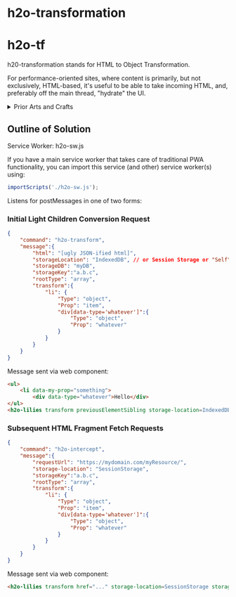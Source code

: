 # h2o-transformation

# h2o-tf

h20-transformation stands for HTML to Object Transformation.

For performance-oriented sites, where content is primarily, but not exclusively, HTML-based, 
it's useful to be able to take incoming HTML, and, preferably off the main thread,  "hydrate" the UI.  

<details>
<summary>Prior Arts and Crafts</summary>

Various approaches have been adopted to "hydrate" the HTML sent to the browser:

<details>
<summary>Progressive Enhancement</summary>

JQuery popularized this [technique](https://jqueryui.com/about/#progressive-enhancement).

Many JQuery UI components add JS functionality on top of the primitive HTML sent to the browser by the server.

However, the further the functionality strays from what is natively supported in the browser, the less likely it will be that the library simply "enhances" the HTML.

</details>

<details>
<summary>SSR</summary>

The way [React apparently does this is described here.](https://github.com/whatwg/dom/issues/831#issuecomment-586565905).  Kind of requires node (or a node plugin working inside another web server framework.)

</details>

<details>

<summary>Progressive Enhancement with Web Components</summary>

When [progressive enhancement of web components](https://developers.google.com/web/fundamentals/web-components/customelements#upgrades) is combined with the PRPL pattern, the results seem to outperform SSR solutions, in a seemingly simpler and less confining way.  Such techniques are compatible with all web server technologies. (Stencil may follow a slightly different approach, with very good results.)

But an interesting use case is when the light children of the web component can't practically be slotted in to the Shadow DOM of the Web Component.  

The light children can still provide the initial, pertinent information to devices where JS is disabled, including some search engines.  As the light children streams in, the browser can render the HTML.

But when we upgrade / enhance the unknown element to a known element, we want to extract out the data, and allow the upgraded element to access that data, in order to generate the rich UI experience.  

If this is done in the slotchange event, it will typically require using the main thread to convert the HTML into a JS Object, that can form (part of) the "state" or the "view model".

This library endeavors to provide the opportunity to do the conversion from HTML to JS Objects **outside the main thread**, in a (service) worker, and to store that state in IndexedDB rather than RAM memory.  And it strives to provide that support not only for the initial "index.html" load, where applicable, but also on subsequent loading of HTML fragments.

</details>

</details>

## Outline of Solution

Service Worker:  h2o-sw.js

If you have a main service worker that takes care of traditional PWA functionality, you can import this service (and other) service worker(s) using:

```JavaScript
importScripts('./h2o-sw.js');
```

Listens for postMessages in one of two forms:

### Initial Light Children Conversion Request

```JSON
{
    "command": "h2o-transform",
    "message":{
        "html": "[ugly JSON-ified html]",
        "storageLocation": "IndexedDB", // or Session Storage or "Self"
        "storageDB": "myDB",
        "storageKey":"a.b.c",
        "rootType": "array",
        "transform":{
            "li": {
                "Type": "object",
                "Prop": "item",
                "div[data-type='whatever']":{
                    "Type": "object",
                    "Prop": "whatever"
                } 
            }
        } 
    } 
}
```

Message sent via web component:

```html
<ul>
    <li data-my-prop="something">
        <div data-type="whatever">Hello</div>
</ul>
<h2o-lilies transform previousElementSibling storage-location=IndexedDB db=myDB storage-key=a.b.c ></h2o-lilies>
```

### Subsequent HTML Fragment Fetch Requests

```JSON
{
    "command": "h2o-intercept",
    "message":{
        "requestUrl": "https://mydomain.com/myResource/",
        "storage-location": "SessionStorage",
        "storageKey":"a.b.c",
        "rootType": "array",
        "transform":{
            "li": {
                "Type": "object",
                "Prop": "item",
                "div[data-type='whatever']":{
                    "Type": "object",
                    "Prop": "whatever"
                } 
            }
        } 
    } 
}
```

Message sent via web component:

```html
<h2o-lilies transform href="..." storage-location=SessionStorage storage-key=a.b.c ></h2o-lilies>
```

